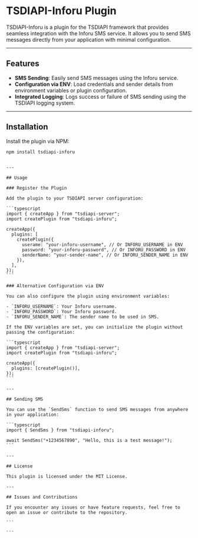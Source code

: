 # TSDIAPI-Inforu Plugin

TSDIAPI-Inforu is a plugin for the TSDIAPI framework that provides seamless integration with the Inforu SMS service. It allows you to send SMS messages directly from your application with minimal configuration.

---

## Features

- **SMS Sending**: Easily send SMS messages using the Inforu service.
- **Configuration via ENV**: Load credentials and sender details from environment variables or plugin configuration.
- **Integrated Logging**: Logs success or failure of SMS sending using the TSDIAPI logging system.

---

## Installation

Install the plugin via NPM:

```bash
npm install tsdiapi-inforu
```
````

---

## Usage

### Register the Plugin

Add the plugin to your TSDIAPI server configuration:

```typescript
import { createApp } from "tsdiapi-server";
import createPlugin from "tsdiapi-inforu";

createApp({
  plugins: [
    createPlugin({
      userame: "your-inforu-username", // Or INFORU_USERNAME in ENV
      password: "your-inforu-password", // Or INFORU_PASSWORD in ENV
      senderName: "your-sender-name", // Or INFORU_SENDER_NAME in ENV
    }),
  ],
});
```

### Alternative Configuration via ENV

You can also configure the plugin using environment variables:

- `INFORU_USERNAME`: Your Inforu username.
- `INFORU_PASSWORD`: Your Inforu password.
- `INFORU_SENDER_NAME`: The sender name to be used in SMS.

If the ENV variables are set, you can initialize the plugin without passing the configuration:

```typescript
import { createApp } from "tsdiapi-server";
import createPlugin from "tsdiapi-inforu";

createApp({
  plugins: [createPlugin()],
});
```

---

## Sending SMS

You can use the `SendSms` function to send SMS messages from anywhere in your application:

```typescript
import { SendSms } from "tsdiapi-inforu";

await SendSms("+1234567890", "Hello, this is a test message!");
```

---

## License

This plugin is licensed under the MIT License.

---

## Issues and Contributions

If you encounter any issues or have feature requests, feel free to open an issue or contribute to the repository.

```

```
